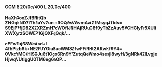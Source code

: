 #### GCM R 20/0c/400 L 20/0c/400
**HaXh3oxZJfBNitQb**<br/>**ZNGqhND7ITh5aYv7unt+5OQ9sVGvmAatZ1MsyqJ11ds=**<br/>**S9EjP7fjD82XZXRZmH7cWOfIJNHAjRUuC8f9yTbZzAuv5VCHGlyFr5XUliXWXyrzSOWEP1GjQXFqQqk/...**<br/><br/>
**cEFwTuj68WeAsd+l**<br/>**4fhPtzb8k+NE2PJYGiuBucWM8ZfwFFiRHt2ARwKf9Y4=**<br/>**0VkcYMC/HISXJu6t1Ogo6Rn9Y/ZutqQeWmo4sesjl8wyH/8gNRk4ZlLvgjeHjwqVUtiggU0TM6eg6aQP...**